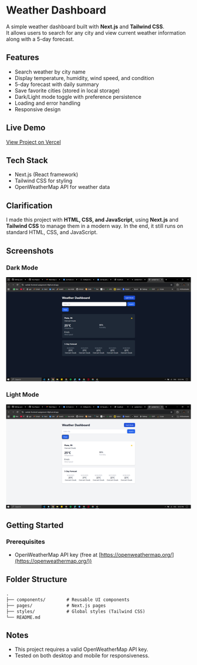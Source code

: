 # Weather Dashboard

A simple weather dashboard built with **Next.js** and **Tailwind CSS**.  
It allows users to search for any city and view current weather information along with a 5-day forecast.  

## Features
- Search weather by city name  
- Display temperature, humidity, wind speed, and condition  
- 5-day forecast with daily summary  
- Save favorite cities (stored in local storage)  
- Dark/Light mode toggle with preference persistence  
- Loading and error handling  
- Responsive design

## Live Demo
[View Project on Vercel](https://cavitak-frontend-aasignment-4fg9.vercel.app/)


## Tech Stack
- Next.js (React framework)  
- Tailwind CSS for styling  
- OpenWeatherMap API for weather data

## Clarification

I made this project with **HTML, CSS, and JavaScript**, using **Next.js** and **Tailwind CSS** to manage them in a modern way. In the end, it still runs on standard HTML, CSS, and JavaScript.



## Screenshots

### Dark Mode
![App Screenshot - Dark Mode](dark.png)

### Light Mode
![App Screenshot - Light Mode](light.png)



## Getting Started

### Prerequisites
- OpenWeatherMap API key (free at [https://openweathermap.org/](https://openweathermap.org/))  


## Folder Structure

```
.
├── components/        # Reusable UI components
├── pages/             # Next.js pages
├── styles/            # Global styles (Tailwind CSS)
└── README.md
```


## Notes

* This project requires a valid OpenWeatherMap API key.
* Tested on both desktop and mobile for responsiveness.

